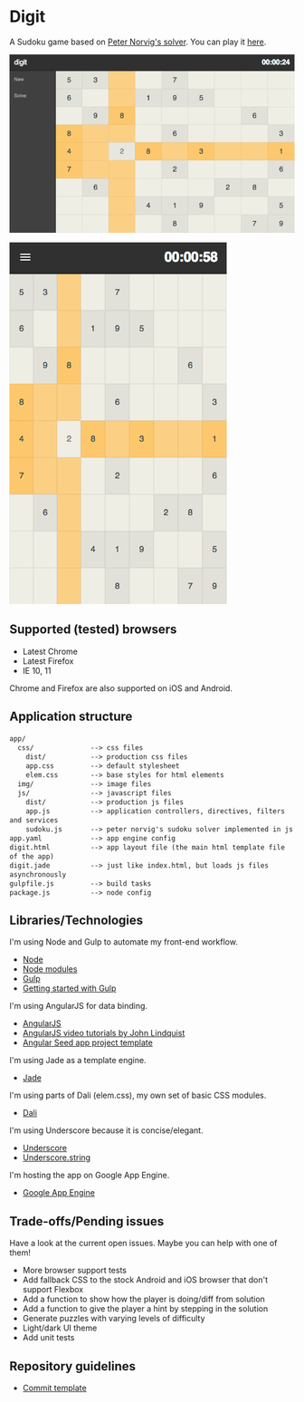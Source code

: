 # Digit

A Sudoku game based on [Peter Norvig's solver](http://norvig.com/sudoku.html). You can play it [here](http://digit-sudoku.appspot.com/).

![Digit on Google Nexus 7 2, Chrome](/app/img/digit-nexus72.png?raw=true "Digit on Google Nexus 7 2, Chrome")

![Digit on Google Nexus 4, Chrome](/app/img/digit-nexus4.png?raw=true "Digit on Google Nexus 4, Chrome")

## Supported (tested) browsers

- Latest Chrome
- Latest Firefox
- IE 10, 11

Chrome and Firefox are also supported on iOS and Android.

## Application structure

    app/
      css/              --> css files
        dist/           --> production css files
        app.css         --> default stylesheet
        elem.css        --> base styles for html elements
      img/              --> image files
      js/               --> javascript files
        dist/           --> production js files
        app.js          --> application controllers, directives, filters and services
        sudoku.js       --> peter norvig's sudoku solver implemented in js
    app.yaml            --> app engine config
    digit.html          --> app layout file (the main html template file of the app)
    digit.jade          --> just like index.html, but loads js files asynchronously
    gulpfile.js         --> build tasks
    package.js          --> node config

## Libraries/Technologies

I'm using Node and Gulp to automate my front-end workflow.

- [Node](http://nodejs.org/api/)
- [Node modules](https://github.com/joyent/node/wiki/modules)
- [Gulp](http://gulpjs.com/)
- [Getting started with Gulp](http://travismaynard.com/writing/getting-started-with-gulp)

I'm using AngularJS for data binding.

- [AngularJS](http://angularjs.org/)
- [AngularJS video tutorials by John Lindquist](http://www.egghead.io/)
- [Angular Seed app project template](https://github.com/angular/angular-seed)

I'm using Jade as a template engine.

- [Jade](https://github.com/visionmedia/jade)

I'm using parts of Dali (elem.css), my own set of basic CSS modules.

- [Dali](https://github.com/melhosseiny/dali)

I'm using Underscore because it is concise/elegant.

- [Underscore](http://underscorejs.org/)
- [Underscore.string](https://github.com/epeli/underscore.string)

I'm hosting the app on Google App Engine.

- [Google App Engine](https://developers.google.com/appengine/)

## Trade-offs/Pending issues

Have a look at the current open issues. Maybe you can help with one of them!

  - More browser support tests
  - Add fallback CSS to the stock Android and iOS browser that don't support Flexbox
  - Add a function to show how the player is doing/diff from solution
  - Add a function to give the player a hint by stepping in the solution
  - Generate puzzles with varying levels of difficulty
  - Light/dark UI theme
  - Add unit tests

## Repository guidelines

- [Commit template](http://programmers.stackexchange.com/questions/42110/can-you-recommend-a-good-commit-message-template-guidelines-to-enforce-in-the)
